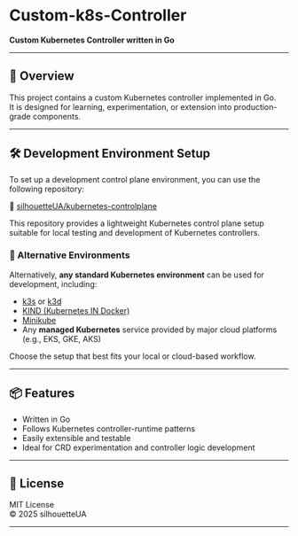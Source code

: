 # Custom-k8s-Controller

**Custom Kubernetes Controller written in Go**

---

## 🚀 Overview

This project contains a custom Kubernetes controller implemented in Go.  
It is designed for learning, experimentation, or extension into production-grade components.

---

## 🛠️ Development Environment Setup

To set up a development control plane environment, you can use the following repository:

🔗 [silhouetteUA/kubernetes-controlplane](https://github.com/silhouetteUA/kubernetes-controlplane)

This repository provides a lightweight Kubernetes control plane setup suitable for local testing and development of Kubernetes controllers.

### 🔄 Alternative Environments

Alternatively, **any standard Kubernetes environment** can be used for development, including:

- [k3s](https://k3s.io/) or [k3d](https://k3d.io/)
- [KIND (Kubernetes IN Docker)](https://kind.sigs.k8s.io/)
- [Minikube](https://minikube.sigs.k8s.io/)
- Any **managed Kubernetes** service provided by major cloud platforms (e.g., EKS, GKE, AKS)

Choose the setup that best fits your local or cloud-based workflow.

---

## 📦 Features

- Written in Go
- Follows Kubernetes controller-runtime patterns
- Easily extensible and testable
- Ideal for CRD experimentation and controller logic development

---

## 📄 License

MIT License  
© 2025 silhouetteUA

---
